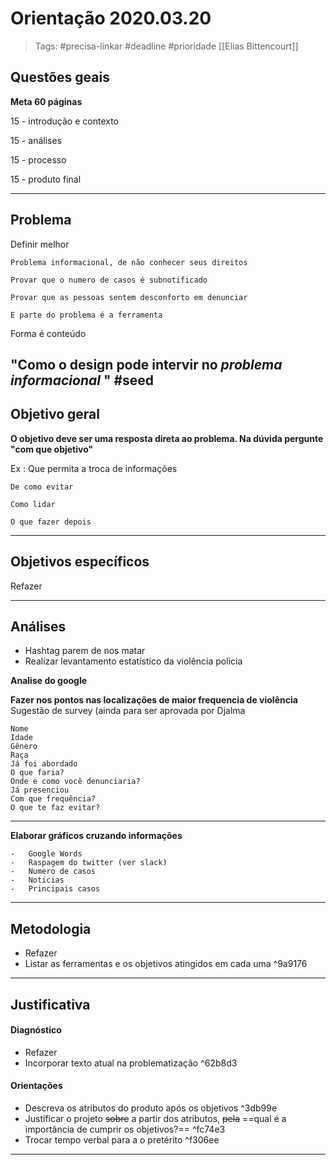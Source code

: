 # Orientação 2020.03.20

> Tags: #precisa-linkar #deadline #prioridade [[Elias Bittencourt]]

## Questões geais

**Meta 60 páginas**

15 - introdução e contexto

15 - análises

15 - processo

15 - produto final

---
## Problema

Definir melhor

	Problema informacional, de não conhecer seus direitos

	Provar que o numero de casos é subnotificado

	Provar que as pessoas sentem desconforto em denunciar

	E parte do problema é a ferramenta

Forma é conteúdo

"Como o design pode intervir no _problema informacional_ " #seed  
---

## Objetivo geral

**O objetivo deve ser uma resposta direta ao problema. Na dúvida pergunte "com que objetivo"**

Ex :
	Que permita a troca de informações

	De como evitar

	Como lidar

	O que fazer depois

---

## Objetivos específicos

Refazer

---
## Análises

* Hashtag parem de nos matar
* Realizar levantamento estatístico da violência policia

**Analise do google**

**Fazer nos pontos nas localizações de maior frequencia de violência**
Sugestão de survey (ainda para ser aprovada por Djalma
```
Nome
Idade
Gênero
Raça
Já foi abordado
O que faria?
Onde e como você denunciaria?
Já presenciou
Com que frequência?
O que te faz evitar?
```

---

**Elaborar gráficos cruzando informações**

```
-   Google Words
-   Raspagem do twitter (ver slack)
-   Numero de casos
-   Noticias
-   Principais casos
````


---

## Metodologia
* Refazer
* Listar as ferramentas e os objetivos atingidos em cada uma ^9a9176

---

## Justificativa
#### Diagnóstico
* Refazer
* Incorporar texto atual na problematização ^62b8d3

#### Orientações
* Descreva os atributos do produto após os objetivos ^3db99e
* Justificar o projeto ~~sobre~~ a partir dos atributos, ~~pela~~ ==qual é a importância de cumprir os objetivos?== ^fc74e3
* Trocar tempo verbal para a o pretérito ^f306ee

---


